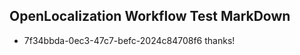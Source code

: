 ## OpenLocalization Workflow Test MarkDown
* 7f34bbda-0ec3-47c7-befc-2024c84708f6 thanks!

<!--HONumber=Aug16_HO3-->



